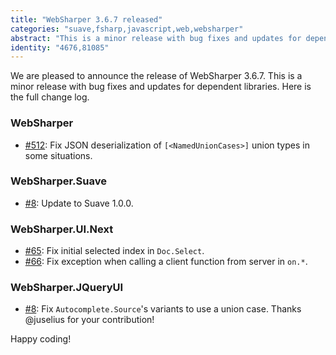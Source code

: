 ```yaml
---
title: "WebSharper 3.6.7 released"
categories: "suave,fsharp,javascript,web,websharper"
abstract: "This is a minor release with bug fixes and updates for dependent libraries."
identity: "4676,81085"
---
```

We are pleased to announce the release of WebSharper 3.6.7. This is a minor release with bug fixes and updates for dependent libraries. Here is the full change log.

### WebSharper

* [#512](https://github.com/intellifactory/websharper/issues/512): Fix JSON deserialization of `[<NamedUnionCases>]` union types in some situations.

### WebSharper.Suave

* [#8](https://github.com/intellifactory/websharper.suave/issues/8): Update to Suave 1.0.0.

### WebSharper.UI.Next

* [#65](https://github.com/intellifactory/websharper.ui.next/issues/65): Fix initial selected index in `Doc.Select`.
* [#66](https://github.com/intellifactory/websharper.ui.next/issues/66): Fix exception when calling a client function from server in `on.*`.

### WebSharper.JQueryUI

* [#8](https://github.com/intellifactory/websharper.jqueryui/pull/8): Fix `Autocomplete.Source`'s variants to use a union case. Thanks @juselius for your contribution!

Happy coding!